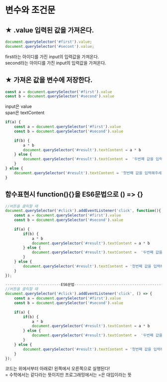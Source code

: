 # 변수와 조건문

## ★ .value 입력된 값을 가져온다.

```javascript
document.querySelector('#first').value;
document.querySelector('#secont').value;
```

first라는 아이디를 가진 input의 입력값을 가져온다.  
second라는 아이디를 가진 input의 입력값을 가져온다.

## ★ 가져온 값을 변수에 저장한다.

```javascript
const a = document.querySelector('#first').value
const b = document.querySelector('#second').value
```

input은 value  
span은 textContent

```javascript
if(a) {
    const a = document.querySelector('#first').value
    const b = document.querySelector('#second').value
    
    if(b) {
        a * b
        document.querySelector('#result').textContent = a * b
    } else {
        document.querySelector('#result').textContent =  '두번째 값을 입력해주세요.'
    }
} else {
    document.querySelector('#result').textContent = '첫번째 값을 입력해주세요.'
}
```

## 함수표현시 function\(\){}을 ES6문법으로 \(\) =&gt; {}

```javascript
//버튼을 클릭할 때
document.querySelector('#click').addEventListener('click', function(){
    const a = document.querySelector('#first').value
    const b = document.querySelector('#second').value
    
    if(a) {
        if(b) {
            a * b
            document.querySelector('#result').textContent = a * b
        } else {
            document.querySelector('#result').textContent =  '두번째 값을 입력해주세요.'
        }
    } else {
        document.querySelector('#result').textContent = '첫번째 값을 입력해주세요.'
    }
});

-------------------------ES6문법---------------------------------------------
//버튼을 클릭할 때
document.querySelector('#click').addEventListener('click', () => {
    const a = document.querySelector('#first').value
    const b = document.querySelector('#second').value
    
    if(a) {
        if(b) {
            a * b
            document.querySelector('#result').textContent = a * b
        } else {
            document.querySelector('#result').textContent =  '두번째 값을 입력해주세요.'
        }
    } else {
        document.querySelector('#result').textContent = '첫번째 값을 입력해주세요.'
    }
});

```

코드는 위에서부터 아래로! 왼쪽에서 오른쪽으로 실행된다!  
= 수학에서는 같다라는 뜻이지만 프로그래밍에서는 =은 대입이라는 뜻

